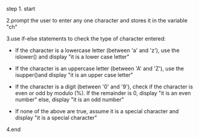 step 1. start

2.prompt the user to enter any one character and stores it in the variable "ch"

3.use if-else statements to check the type of character entered:

  - If the character is a lowercase letter (between 'a' and 'z'), use the islower() and display "it is a lower case letter"

  - If the character is an uppercase letter (between 'A' and 'Z'), use the isupper()and display "it is an upper case letter"

  - If the character is a digit (between '0' and '9'), check if the character is even or odd by  modulo (%). If the remainder is 0, display "it is an even number" else, display "it is an odd number"

  - If none of the above are true, assume it is a special character and display "it is a special character"

4.end 
